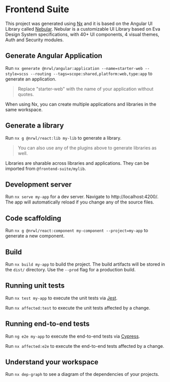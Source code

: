 # Frontend Suite

This project was generated using [Nx](https://nx.dev) and it is based on the Angular UI Library called [Nebular](https://akveo.github.io/nebular). Nebular is a customizable UI Library based on Eva Design System specifications, with 40+ UI components, 4 visual themes, Auth and Security modules.


## Generate Angular Application

Run `nx generate @nrwl/angular:application --name=starter-web --style=scss --routing --tags=scope:shared,platform:web,type:app` to generate an application.

> Replace "starter-web" with the name of your application without quotes.

When using Nx, you can create multiple applications and libraries in the same workspace.

## Generate a library

Run `nx g @nrwl/react:lib my-lib` to generate a library.

> You can also use any of the plugins above to generate libraries as well.

Libraries are sharable across libraries and applications. They can be imported from `@frontend-suite/mylib`.

## Development server

Run `nx serve my-app` for a dev server. Navigate to http://localhost:4200/. The app will automatically reload if you change any of the source files.

## Code scaffolding

Run `nx g @nrwl/react:component my-component --project=my-app` to generate a new component.

## Build

Run `nx build my-app` to build the project. The build artifacts will be stored in the `dist/` directory. Use the `--prod` flag for a production build.

## Running unit tests

Run `nx test my-app` to execute the unit tests via [Jest](https://jestjs.io).

Run `nx affected:test` to execute the unit tests affected by a change.

## Running end-to-end tests

Run `ng e2e my-app` to execute the end-to-end tests via [Cypress](https://www.cypress.io).

Run `nx affected:e2e` to execute the end-to-end tests affected by a change.

## Understand your workspace

Run `nx dep-graph` to see a diagram of the dependencies of your projects.


